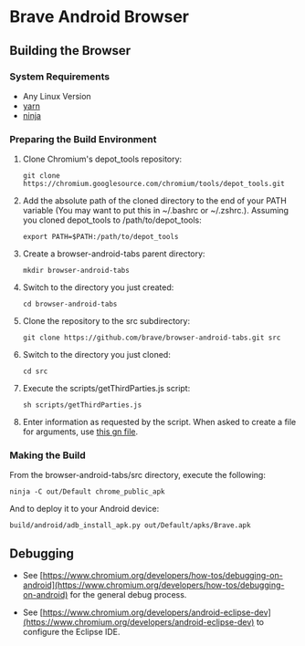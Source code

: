 # Brave Android Browser

## Building the Browser

### System Requirements

- Any Linux Version
- [yarn](https://yarnpkg.com/lang/en/docs/install/#linux-tab)
- [ninja](https://ninja-build.org/)

### Preparing the Build Environment

1. Clone Chromium's depot_tools repository:

   `git clone https://chromium.googlesource.com/chromium/tools/depot_tools.git`

2. Add the absolute path of the cloned directory to the end of your PATH variable (You may want to put this in ~/.bashrc or ~/.zshrc.). Assuming you cloned depot_tools to /path/to/depot_tools:

   `export PATH=$PATH:/path/to/depot_tools`

3. Create a browser-android-tabs parent directory:

   `mkdir browser-android-tabs`

4. Switch to the directory you just created:

   `cd browser-android-tabs`

5. Clone the repository to the src subdirectory:

   `git clone https://github.com/brave/browser-android-tabs.git src`

6. Switch to the directory you just cloned:

   `cd src`

7. Execute the scripts/getThirdParties.js script:

   `sh scripts/getThirdParties.js`

8. Enter information as requested by the script. When asked to create a file for arguments, use [this gn file](https://github.com/brave/browser-android-tabs/wiki/Sample-gn-file-for-debug).

### Making the Build

From the browser-android-tabs/src directory, execute the following:

   `ninja -C out/Default chrome_public_apk`

And to deploy it to your Android device:

   `build/android/adb_install_apk.py out/Default/apks/Brave.apk`

## Debugging

- See [https://www.chromium.org/developers/how-tos/debugging-on-android](https://www.chromium.org/developers/how-tos/debugging-on-android) for the general debug process.

- See [https://www.chromium.org/developers/android-eclipse-dev](https://www.chromium.org/developers/android-eclipse-dev) to configure the Eclipse IDE.
